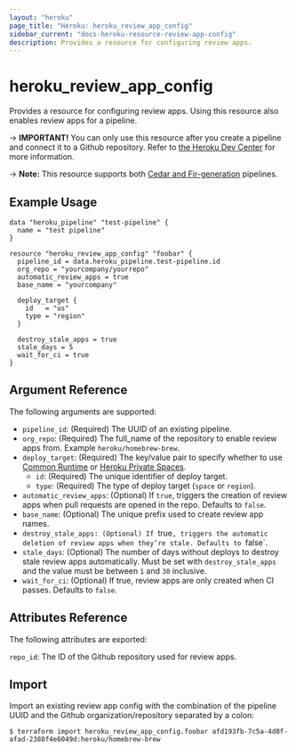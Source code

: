 ```yaml
---
layout: "heroku"
page_title: "Heroku: heroku_review_app_config"
sidebar_current: "docs-heroku-resource-review-app-config"
description: Provides a resource for configuring review apps.
---
```


# heroku_review_app_config

Provides a resource for configuring review apps. Using this resource also enables review apps for a pipeline.

-> **IMPORTANT!**
You can only use this resource after you create a pipeline and connect it to a Github repository.
Refer to [the Heroku Dev Center](https://devcenter.heroku.com/articles/github-integration-review-apps#setup)
for more information.

-> **Note:** This resource supports both [Cedar and Fir-generation](https://devcenter.heroku.com/articles/generations) pipelines.

## Example Usage

```hcl-terraform
data "heroku_pipeline" "test-pipeline" {
  name = "test pipeline"
}

resource "heroku_review_app_config" "foobar" {
  pipeline_id = data.heroku_pipeline.test-pipeline.id
  org_repo = "yourcompany/yourrepo"
  automatic_review_apps = true
  base_name = "yourcompany"

  deploy_target {
    id   = "us"
    type = "region"
  }

  destroy_stale_apps = true
  stale_days = 5
  wait_for_ci = true
}
```

## Argument Reference

The following arguments are supported:

* `pipeline_id`: (Required) The UUID of an existing pipeline.
* `org_repo`: (Required) The full_name of the repository to enable review apps from.
  Example `heroku/homebrew-brew`.
* `deploy_target`: (Required) The key/value pair to specify whether to use [Common Runtime](https://devcenter.heroku.com/articles/dyno-runtime#common-runtime) or [Heroku Private Spaces](https://devcenter.heroku.com/articles/private-spaces).
  * `id`: (Required) The unique identifier of deploy target.
  * `type`: (Required) The type of deploy target (`space` or `region`).
* `automatic_review_apps`: (Optional) If `true`, triggers the creation of review apps when pull requests
  are opened in the repo. Defaults to `false`.
* `base_name`: (Optional) The unique prefix used to create review app names.
* `destroy_stale_apps: (Optional) If `true`, triggers the automatic deletion of review apps when they’re stale.
  Defaults to `false`.
* `stale_days`: (Optional) The number of days without deploys to destroy stale review apps automatically.
  Must be set with `destroy_stale_apps` and the value must be between `1` and `30` inclusive.
* `wait_for_ci`: (Optional) If true, review apps are only created when CI passes. Defaults to `false`.

## Attributes Reference

The following attributes are exported:

`repo_id`: The ID of the Github repository used for review apps.

## Import

Import an existing review app config with the combination of the pipeline UUID and the Github organization/repository
separated by a colon:

```shell
$ terraform import heroku_review_app_config.foobar afd193fb-7c5a-4d8f-afad-2388f4e6049d:heroku/homebrew-brew
```
